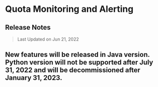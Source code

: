 # Quota Monitoring and Alerting

## Release Notes
> Last Updated on Jun 21, 2022

## New features will be released in Java version. Python version will not be supported after July 31, 2022 and will be decommissioned after January 31, 2023. 

